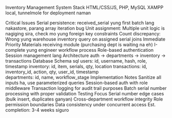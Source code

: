Inventory Management System
Stack
HTML/CSS/JS, PHP, MySQL
XAMPP local, tunnelmole for deployment naman

Critical Issues
Serial persistence: received_serial yung first batch lang nakastore, parang array iteration bug
Unit assignment: Multiple unit logic is nagiging sira, check mo yung foreign key constraints
Count discrepancy: Wrong yung warehouse inventory query on assigned serial joins
Immediate Priority
Materials receiving module (purchasing dept is waiting na eh)
I-complete yung engineer workflow process
Role-based authentication
Session management lang
Architecture
auth -> departments -> inventory -> transactions
Database Schema
sql
users: id, username, hash, role, timestamp
inventory: id, item, serials, qty, location
transactions: id, inventory_id, action, qty, user_id, timestamp  
departments: id, name, workflow_stage
Implementation Notes
Sanitize all inputs ha, use parameterized queries
Session-based auth with role middleware
Transaction logging for audit trail purposes
Batch serial number processing with proper validation
Testing Focus
Serial number edge cases (bulk insert, duplicates ganyan)
Cross-department workflow integrity
Role permission boundaries
Data consistency under concurrent access
Est. completion: 3-4 weeks siguro


